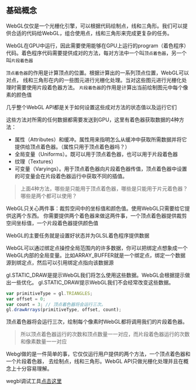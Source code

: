 ## 基础概念
WebGL仅仅是一个光栅化引擎，可以根据代码绘制点，线和三角形。我们可以提供合适的代码给WebGL，组合使用点，线和三角形来完成更复杂的任务。

WebGL在GPU中运行，因此需要使用能够在GPU上运行的program（着色程序）代码。着色程序代码需要提供成对的方法，每对方法中一个叫`顶点着色器`，另一个叫`片段着色器`


`顶点着色器`的作用是计算顶点的位置。根据计算出的一系列顶点位置，WebGL可以对点， 线和三角形在内的一些图元进行光栅化处理。当对这些图元进行光栅化处理时需要使用片段着色器方法。 `片段着色器`的作用是计算出当前绘制图元中每个像素的颜色值



几乎整个WebGL API都是关于如何设置这些成对方法的状态值以及运行它们


这些方法对所需的任何数据都需要发送到GPU，这里有着色器获取数据的4种方法：

- 属性（Attributes）和缓冲。属性用来指明怎么从缓冲中获取所需数据并将它提供给顶点着色器。（属性只用于顶点着色器吗？）
- 全局变量（Uniforms）。既可以用于顶点着色器，也可以用于片段着色器
- 纹理（Textures）
- 可变量（Varyings）。用于顶点着色器向片段着色器传值，顶点着色器中设置的可变量会在片段着色器运行中获取不同的插值。

>上面4种方法，哪些是只能用于顶点着色器，哪些是只能用于片元着色器？哪些是两个都可以使用？

WebGL只关心两件事：裁剪空间中的坐标值和颜色值。使用WebGL只需要给它提供这两个东西。 你需要提供两个着色器来做这两件事，一个顶点着色器提供裁剪空间坐标值，一个片段着色器提供颜色值


WebGL的主要任务就是设置好状态并为GLSL着色程序提供数据


WebGL可以通过绑定点操控全局范围内的许多数据，你可以把绑定点想象成一个WebGL内部的全局变量。比如ARRAY_BUFFER就是一个绑定点，绑定一个数据源到绑定点，然后可以引用绑定点指向该数据源


gl.STATIC_DRAW是提示WebGL我们将怎么使用这些数据。WebGL会根据提示做出一些优化。 gl.STATIC_DRAW提示WebGL我们不会经常改变这些数据。


```javascript
var primitiveType = gl.TRIANGLES;
var offset = 0;
var count = 3; // 顶点着色器将会运行三次。
gl.drawArrays(primitiveType, offset, count);
```

顶点着色器将会运行三次，绘制每个像素时WebGL都将调用我们的片段着色器。

>所以顶点着色器运行的次数和顶点数量一一对应，而片段着色器运行的次数和像素数量一一对应



Webgl做的是一件简单的事，它仅仅运行用户提供的两个方法，一个顶点着色器和一个片段着色器， 去绘制点，线和三角形。WebGL API只做光栅化处理并且在概念上十分容易理解。


wegbl调试工具[点击这里](https://webglfundamentals.org/webgl/lessons/zh_cn/webgl-setup-and-installation.html)